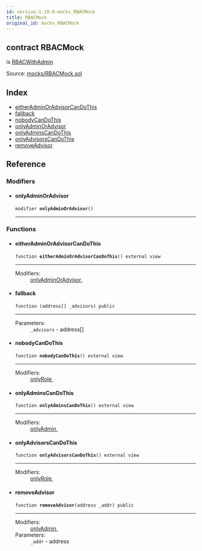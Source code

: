 ```yaml
---
id: version-1.10.0-mocks_RBACMock
title: RBACMock
original_id: mocks_RBACMock
---
```


<div class="contract-doc"><div class="contract"><h2 class="contract-header"><span class="contract-kind">contract</span> RBACMock</h2><p class="base-contracts"><span>is</span> <a href="examples_RBACWithAdmin.html">RBACWithAdmin</a></p><div class="source">Source: <a href="https://github.com/OpenZeppelin/zeppelin-solidity/blob/v1.10.0/contracts/mocks/RBACMock.sol" target="_blank">mocks/RBACMock.sol</a></div></div><div class="index"><h2>Index</h2><ul><li><a href="mocks_RBACMock.html#eitherAdminOrAdvisorCanDoThis">eitherAdminOrAdvisorCanDoThis</a></li><li><a href="mocks_RBACMock.html#">fallback</a></li><li><a href="mocks_RBACMock.html#nobodyCanDoThis">nobodyCanDoThis</a></li><li><a href="mocks_RBACMock.html#onlyAdminOrAdvisor">onlyAdminOrAdvisor</a></li><li><a href="mocks_RBACMock.html#onlyAdminsCanDoThis">onlyAdminsCanDoThis</a></li><li><a href="mocks_RBACMock.html#onlyAdvisorsCanDoThis">onlyAdvisorsCanDoThis</a></li><li><a href="mocks_RBACMock.html#removeAdvisor">removeAdvisor</a></li></ul></div><div class="reference"><h2>Reference</h2><div class="modifiers"><h3>Modifiers</h3><ul><li><div class="item modifier"><span id="onlyAdminOrAdvisor" class="anchor-marker"></span><h4 class="name">onlyAdminOrAdvisor</h4><div class="body"><code class="signature">modifier <strong>onlyAdminOrAdvisor</strong><span>() </span></code><hr/></div></div></li></ul></div><div class="functions"><h3>Functions</h3><ul><li><div class="item function"><span id="eitherAdminOrAdvisorCanDoThis" class="anchor-marker"></span><h4 class="name">eitherAdminOrAdvisorCanDoThis</h4><div class="body"><code class="signature">function <strong>eitherAdminOrAdvisorCanDoThis</strong><span>() </span><span>external </span><span>view </span></code><hr/><dl><dt><span class="label-modifiers">Modifiers:</span></dt><dd><a href="mocks_RBACMock.html#onlyAdminOrAdvisor">onlyAdminOrAdvisor </a></dd></dl></div></div></li><li><div class="item function"><span id="fallback" class="anchor-marker"></span><h4 class="name">fallback</h4><div class="body"><code class="signature">function <strong></strong><span>(address[] _advisors) </span><span>public </span></code><hr/><dl><dt><span class="label-parameters">Parameters:</span></dt><dd><div><code>_advisors</code> - address[]</div></dd></dl></div></div></li><li><div class="item function"><span id="nobodyCanDoThis" class="anchor-marker"></span><h4 class="name">nobodyCanDoThis</h4><div class="body"><code class="signature">function <strong>nobodyCanDoThis</strong><span>() </span><span>external </span><span>view </span></code><hr/><dl><dt><span class="label-modifiers">Modifiers:</span></dt><dd><a href="ownership_rbac_RBAC.html#onlyRole">onlyRole </a></dd></dl></div></div></li><li><div class="item function"><span id="onlyAdminsCanDoThis" class="anchor-marker"></span><h4 class="name">onlyAdminsCanDoThis</h4><div class="body"><code class="signature">function <strong>onlyAdminsCanDoThis</strong><span>() </span><span>external </span><span>view </span></code><hr/><dl><dt><span class="label-modifiers">Modifiers:</span></dt><dd><a href="examples_RBACWithAdmin.html#onlyAdmin">onlyAdmin </a></dd></dl></div></div></li><li><div class="item function"><span id="onlyAdvisorsCanDoThis" class="anchor-marker"></span><h4 class="name">onlyAdvisorsCanDoThis</h4><div class="body"><code class="signature">function <strong>onlyAdvisorsCanDoThis</strong><span>() </span><span>external </span><span>view </span></code><hr/><dl><dt><span class="label-modifiers">Modifiers:</span></dt><dd><a href="ownership_rbac_RBAC.html#onlyRole">onlyRole </a></dd></dl></div></div></li><li><div class="item function"><span id="removeAdvisor" class="anchor-marker"></span><h4 class="name">removeAdvisor</h4><div class="body"><code class="signature">function <strong>removeAdvisor</strong><span>(address _addr) </span><span>public </span></code><hr/><dl><dt><span class="label-modifiers">Modifiers:</span></dt><dd><a href="examples_RBACWithAdmin.html#onlyAdmin">onlyAdmin </a></dd><dt><span class="label-parameters">Parameters:</span></dt><dd><div><code>_addr</code> - address</div></dd></dl></div></div></li></ul></div></div></div>
